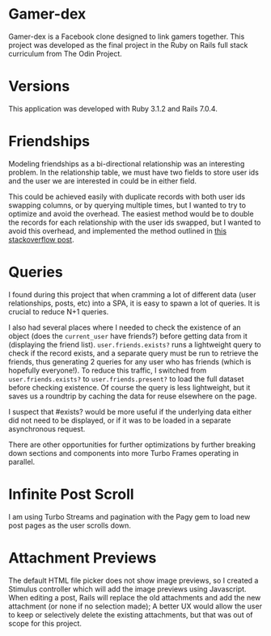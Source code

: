# Gamer-dex

Gamer-dex is a Facebook clone designed to link gamers together. This project was developed as the final project in the Ruby on Rails full stack curriculum from The Odin Project.

# Versions

This application was developed with Ruby 3.1.2 and Rails 7.0.4.

# Friendships

Modeling friendships as a bi-directional relationship was an interesting problem. In the relationship table, we must have two fields to store user ids and the user we are interested in could be in either field.

This could be achieved easily with duplicate records with both user ids swapping columns, or by querying multiple times, but I wanted to try to optimize and avoid the overhead.
The easiest method would be to double the records for each relationship with the user ids swapped, but I wanted to avoid this overhead, and implemented the method outlined in [this stackoverflow post](https://stackoverflow.com/questions/37244283/how-to-model-a-mutual-friendship-in-rails/61904089#61904089).

# Queries

I found during this project that when cramming a lot of different data (user relationships, posts, etc) into a SPA, it is easy to spawn a lot of queries. It is crucial to reduce N+1 queries.

I also had several places where I needed to check the existence of an object (does the `current_user` have friends?) before getting data from it (displaying the friend list). `user.friends.exists?` runs a lightweight query to check if the record exists, and a separate query must be run to retrieve the friends, thus generating 2 queries for any user who has friends (which is hopefully everyone!). To reduce this traffic, I switched from `user.friends.exists?` to `user.friends.present?` to load the full dataset before checking existence. Of course the query is less lightweight, but it saves us a roundtrip by caching the data for reuse elsewhere on the page.

I suspect that #exists? would be more useful if the underlying data either did not need to be displayed, or if it was to be loaded in a separate asynchronous request.

There are other opportunities for further optimizations by further breaking down sections and components into more Turbo Frames operating in parallel.

# Infinite Post Scroll

I am using Turbo Streams and pagination with the Pagy gem to load new post pages as the user scrolls down.

# Attachment Previews

The default HTML file picker does not show image previews, so I created a Stimulus controller which will add the image previews using Javascript.
When editing a post, Rails will replace the old attachments and add the new attachment (or none if no selection made); A better UX would allow the user to keep or selectively delete the existing attachments, but that was out of scope for this project.
